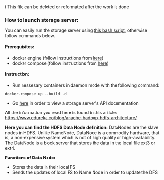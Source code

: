 :information_source: This file can be deleted or reformated after the work is done

### How to launch storage server:
You can easily run the storage server using [this bash script](https://pastebin.com/LydXNbBS), otherwise follow commands below.
#### Prerequisites:
* docker engine (follow instructions from [here](https://docs.docker.com/get-docker/))
* docker compose (follow instructions from [here](https://docs.docker.com/compose/install/))
#### Instruction:
* Run nessesary containers in daemon mode with the following command:
```
docker-compose up --build -d 
```
* Go [here](http://52.14.131.8:8000/docs) in order to view a storage server's API documentation

All the information you read here is found in this article: https://www.edureka.co/blog/apache-hadoop-hdfs-architecture/

**Here you can find the HDFS Data Node definition:**
DataNodes are the slave nodes in HDFS. Unlike NameNode, DataNode is a commodity hardware, that is, a non-expensive system which is not of high quality or high-availability. The DataNode is a block server that stores the data in the local file ext3 or ext4.

**Functions of Data Node:**
* Stores the data in their local FS
* Sends the updates of local FS to Name Node in order to update the DFS